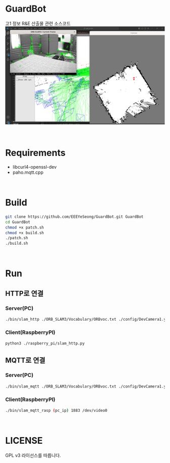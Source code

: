# GuardBot
고1 정보 R&amp;E 산출물 관련 소스코드
![Image1](/assets/image1.png)

<br>

# Requirements
- libcurl4-openssl-dev
- paho.mqtt.cpp

<br>

# Build
```bash
git clone https://github.com/EEEYeSeong/GuardBot.git GuardBot
cd GuardBot
chmod +x patch.sh
chmod +x build.sh
./patch.sh
./build.sh
```

<br>

# Run
## HTTP로 연결
### Server(PC)
```bash
./bin/slam_http ./ORB_SLAM3/Vocabulary/ORBvoc.txt ./config/DevCamera1.yaml (rasp_ip):5000
```
### Client(RaspberryPI)
```bash
python3 ./raspberry_pi/slam_http.py
```
## MQTT로 연결
### Server(PC)
```bash
./bin/slam_mqtt ./ORB_SLAM3/Vocabulary/ORBvoc.txt ./config/DevCamera1.yaml (rasp_ip) 1883
```
### Client(RaspberryPI)
```bash
./bin/slam_mqtt_rasp (pc_ip) 1883 /dev/video0
```

<br>

# LICENSE
GPL v3 라이선스를 따릅니다.